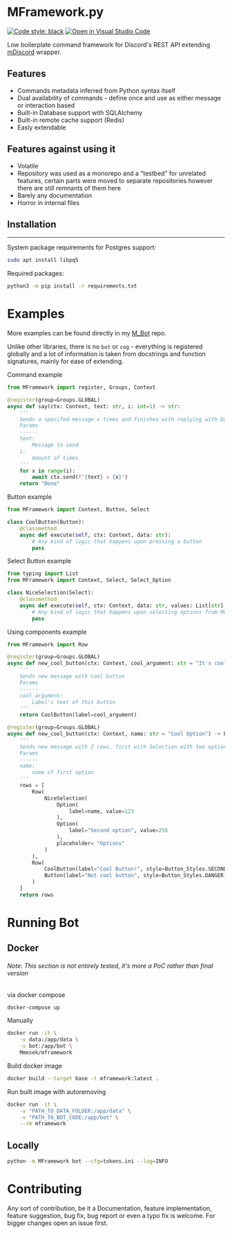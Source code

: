 # MFramework.py
[![Code style: black](https://img.shields.io/badge/code%20style-black-000000.svg)](https://github.com/psf/black)
[![Open in Visual Studio Code](https://open.vscode.dev/badges/open-in-vscode.svg)](https://open.vscode.dev/Mmesek/MFramework.py)

Low boilerplate command framework for Discord's REST API extending [mDiscord](https://github.com/Mmesek/mdiscord) wrapper.


## Features
- Commands metadata inferred from Python syntax itself
- Dual availability of commands - define once and use as either message or interaction based
- Built-in Database support with SQLAlchemy
- Built-in remote cache support (Redis)
- Easly extendable

## Features against using it
- Volatile
- Repository was used as a monorepo and a "testbed" for unrelated features, certain parts were moved to separate repositories however there are still remnants of them here
- Barely any documentation
- Horror in internal files

## Installation
---
System package requirements for Postgres support:
```sh
sudo apt install libpq5
```

Required packages:
```sh
python3 -m pip install -r requirements.txt
```

# Examples

More examples can be found directly in my [M_Bot](https://github.com/Mmesek/MBot.py) repo.

Unlike other libraries, there is no `bot` or `cog` - everything is registered globally and a lot of information is taken from docstrings and function signatures, mainly for ease of extending.

Command example
```python
from MFramework import register, Groups, Context

@register(group=Groups.GLOBAL)
async def say(ctx: Context, text: str, i: int=1) -> str:
    '''
    Sends a specifed message x times and finishes with replying with Done
    Params
    ------
    text:
        Message to send
    i:
        Amount of times
    '''
    for x in range(i):
        await ctx.send(f"{text} x {x}")
    return "Done"
```

Button example
```python
from MFramework import Context, Button, Select

class CoolButton(Button):
    @classmethod
    async def execute(self, ctx: Context, data: str):
        # Any kind of logic that happens upon pressing a button
        pass
```

Select Button example
```python
from typing import List
from MFramework import Context, Select, Select_Option

class NiceSelection(Select):
    @classmethod
    async def execute(self, ctx: Context, data: str, values: List[str], not_selected: List[Select_Option]):
        # Any kind of logic that happens upon selecting options from Menu
        pass
```

Using components example
```python
from MFramework import Row

@register(group=Groups.GLOBAL)
async def new_cool_button(ctx: Context, cool_argument: str = "It's cool! Trust!") -> CoolButton:
    '''
    Sends new message with cool button
    Params
    ------
    cool_argument:
        Label's text of this button
    '''
    return CoolButton(label=cool_argument)

@register(group=Groups.GLOBAL)
async def new_cool_button(ctx: Context, name: str = "Cool Option") -> List[Row]:
    '''
    Sends new message with 2 rows, first with Selection with two options and second with two buttons
    Params
    ------
    name:
        name of first option
    '''
    rows = [
        Row(
            NiceSelection(
                Option(
                    label=name, value=123
                ),
                Option(
                    label="Second option", value=256
                ),
                placeholder= "Options"
            )
        ),
        Row(
            CoolButton(label="Cool Button!", style=Button_Styles.SECONDARY),
            Button(label="Not cool button", style=Button_Styles.DANGER)
        )
    ]
    return rows
```

# Running Bot

## Docker

###### Note: This section is not entirely tested, it's more a PoC rather than final version

via docker compose
```sh
docker-compose up
```

Manually
```sh
docker run -it \
    -v data:/app/data \
    -v bot:/app/bot \
    Mmesek/mframework
```

Build docker image
```sh
docker build --target base -t mframework:latest .
```

Run built image with autoremoving
```sh
docker run -it \
    -v "PATH_TO_DATA_FOLDER:/app/data" \
    -v "PATH_TO_BOT_CODE:/app/bot" \
    --rm mframework
```

## Locally

```sh
python -m MFramework bot --cfg=tokens.ini --log=INFO
```

# Contributing

Any sort of contribution, be it a Documentation, feature implementation, feature suggestion, bug fix, bug report or even a typo fix is welcome. For bigger changes open an issue first.
